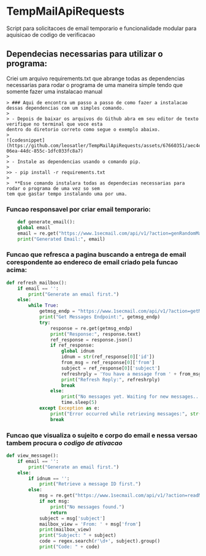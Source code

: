 # TempMailApiRequests

<p>Script para solicitacoes de email temporario e funcionalidade modular para aquisicao de codigo de verificacao<p>
    
## Dependecias necessarias para utilizar o programa:

<p>Criei um arquivo requirements.txt que abrange todas as dependencias necessarias para rodar o programa de uma maneira simple tendo que somente fazer uma instalacao manual</p>

    > ### Aqui de encontra um passo a passo de como fazer a instalacao dessas dependencias com um simples comando.
    >
    > - Depois de baixar os arquivos do Github abra em seu editor de texto verifique no terminal que voce esta 
    dentro do diretorio correto como segue o exemplo abaixo.
    >
    ![codesnippet](https://github.com/leosatler/TempMailApiRequests/assets/67660351/aec4e8d9-06ea-44dc-855c-1dfc033fc8a7)
    >
    > - Instale as dependencias usando o comando pip.
    >
    >> - pip install -r requirements.txt
    >
    >  **Esse comando instalara todas as dependecias necessarias para rodar o programa de uma vez so sem
    tem que gastar tempo instalando uma por uma.
    
### Funcao responsavel por criar email temporario:
```python
    def generate_email():
    global email
    email = re.get("https://www.1secmail.com/api/v1/?action=genRandomMailbox&count=1").json()[0]
    print("Generated Email:", email)
```
### Funcao que refresca a pagina buscando a entrega de email corespondente ao endereco de email criado pela funcao acima:
```python
def refresh_mailbox():
    if email == '':
        print("Generate an email first.")
    else:
        while True:
            getmsg_endp = "https://www.1secmail.com/api/v1/?action=getMessages&login=" + email[:email.find("@")] + "&domain=" + email[email.find("@") + 1:]
            print("Get Messages Endpoint:", getmsg_endp)
            try:
                response = re.get(getmsg_endp)
                print("Response:", response.text)
                ref_response = response.json()
                if ref_response:
                    global idnum
                    idnum = str(ref_response[0]['id'])
                    from_msg = ref_response[0]['from']
                    subject = ref_response[0]['subject']
                    refreshrply = 'You have a message from ' + from_msg + '\n\nSubject: ' + subject
                    print("Refresh Reply:", refreshrply)
                    break
                else:
                    print("No messages yet. Waiting for new messages...")
                    time.sleep(5) 
            except Exception as e:
                print("Error occurred while retrieving messages:", str(e))
                break
```
### Funcao que visualiza o sujeito e corpo do email e nessa versao tambem procura o *codigo de ativacao*
```python
def view_message():
    if email == '':
        print("Generate an email first.")
    else:
        if idnum == '':
            print("Retrieve a message ID first.")
        else:
            msg = re.get("https://www.1secmail.com/api/v1/?action=readMessage&login=" + email[:email.find("@")] + "&domain=" + email[email.find("@") + 1:] + "&id=" + idnum).json()
            if not msg:
                print("No messages found.")
                return
            subject = msg['subject']
            mailbox_view = 'From: ' + msg['from']
            print(mailbox_view)
            print("Subject: " + subject)
            code = regex.search(r'\d+', subject).group()
            print("Code: " + code)
```
